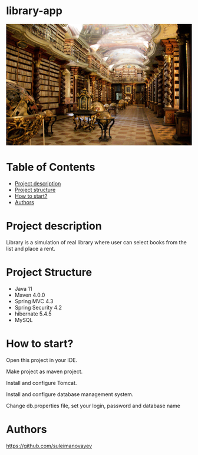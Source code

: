 # library-app
![library-app](/src/main/java/mate/academy/spring/image/library.jpg)

# Table of Contents
* [Project 
description](#description)
* [Project structure](#structure)
* [How to start?](#start)
* [Authors](#authors)

# <a name="description"></a>Project description
Library is a simulation of real library where user can select books from the list and place a rent.

# <a name="structure"></a>Project Structure
* Java 11
* Maven 4.0.0
* Spring MVC 4.3
* Spring Security 4.2
* hibernate 5.4.5
* MySQL


# <a name="start"></a>How to start?
Open this project in your IDE.

Make project as maven project.

Install and configure Tomcat.

Install and configure database management system.

Change db.properties file, set your login, password and database name


# <a name="authors"></a>Authors
https://github.com/suleimanovayev
